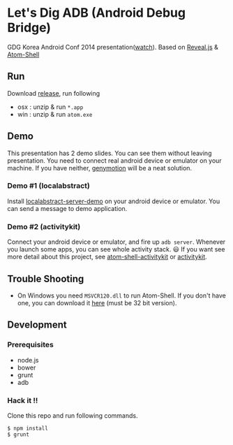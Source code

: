 # Let's Dig ADB (Android Debug Bridge)

GDG Korea Android Conf 2014 presentation([watch](http://www.youtube.com/watch?v=BTFuVx2FhtQ)).
Based on [Reveal.js](https://github.com/hakimel/reveal.js/) & [Atom-Shell](https://github.com/atom/atom-shell)

## Run

Download [release](https://github.com/chitacan/lets-dig-adb/releases), run following

* osx : unzip & run `*.app`
* win : unzip & run `atom.exe`

## Demo

This presentation has 2 demo slides. You can see them without leaving presentation. You need to connect real android device or emulator on your machine. If you have neither, [genymotion](http://www.genymotion.com/) will be a neat solution.

### Demo #1 (localabstract)

Install [localabstract-server-demo](https://github.com/chitacan/localabstract-server-demo) on your android device or emulator.
You can send a message to demo application.

### Demo #2 (activitykit)

Connect your android device or emulator, and fire up `adb server`.  Whenever you launch some apps, you can see whole activity stack. :smiley:
If you want see more detail about this project, see [atom-shell-activitykit](https://github.com/chitacan/atom-shell-activitykit) or [activitykit](https://github.com/chitacan/activitykit).

## Trouble Shooting

* On Windows you need `MSVCR120.dll` to run Atom-Shell. If you don't have one, you can download it [here](http://www.microsoft.com/ko-KR/download/details.aspx?id=40784) (must be 32 bit version).

## Development

### Prerequisites

* node.js
* bower
* grunt
* adb

### Hack it !!

Clone this repo and run following commands.

```
$ npm install
$ grunt
```
